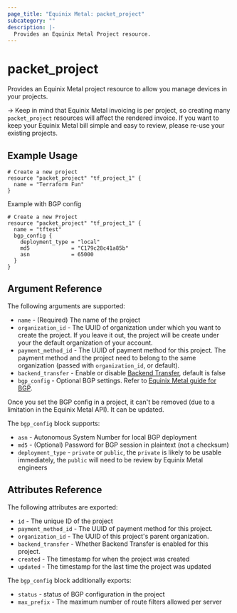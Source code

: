 ```yaml
---
page_title: "Equinix Metal: packet_project"
subcategory: ""
description: |-
  Provides an Equinix Metal Project resource.
---
```


# packet\_project

Provides an Equinix Metal project resource to allow you manage devices
in your projects.

-> Keep in mind that Equinix Metal invoicing is per project, so creating many `packet_project` resources will affect the rendered invoice. If you want to keep your Equinix Metal bill simple and easy to review, please re-use your existing projects.

## Example Usage

```hcl
# Create a new project
resource "packet_project" "tf_project_1" {
  name = "Terraform Fun"
}
```

Example with BGP config

```hcl
# Create a new Project
resource "packet_project" "tf_project_1" {
  name = "tftest"
  bgp_config {
    deployment_type = "local"
    md5             = "C179c28c41a85b"
    asn             = 65000
  }
}
```

## Argument Reference

The following arguments are supported:

* `name` - (Required) The name of the project
* `organization_id` - The UUID of organization under which you want to create the project. If you leave it out, the project will be create under your the default organization of your account.
* `payment_method_id` - The UUID of payment method for this project. The payment method and the project need to belong to the same organization (passed with `organization_id`, or default).
* `backend_transfer` - Enable or disable [Backend Transfer](https://metal.equinix.com/developers/docs/networking/backend-transfer/), default is false
* `bgp_config` - Optional BGP settings. Refer to [Equinix Metal guide for BGP](https://metal.equinix.com/developers/docs/networking/local-global-bgp/).

Once you set the BGP config in a project, it can't be removed (due to a limitation in the Equinix Metal API). It can be updated.

The `bgp_config` block supports:

* `asn` - Autonomous System Number for local BGP deployment
* `md5` - (Optional) Password for BGP session in plaintext (not a checksum)
* `deployment_type` - `private` or `public`, the `private` is likely to be usable immediately, the `public` will need to be review by Equinix Metal engineers

## Attributes Reference

The following attributes are exported:

* `id` - The unique ID of the project
* `payment_method_id` - The UUID of payment method for this project.
* `organization_id` - The UUID of this project's parent organization.
* `backend_transfer` - Whether Backend Transfer is enabled for this project.
* `created` - The timestamp for when the project was created
* `updated` - The timestamp for the last time the project was updated

The `bgp_config` block additionally exports:

* `status` - status of BGP configuration in the project
* `max_prefix` - The maximum number of route filters allowed per server
